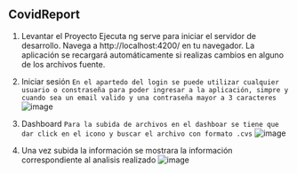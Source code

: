 
## CovidReport

1. Levantar el Proyecto
Ejecuta ng serve para iniciar el servidor de desarrollo. Navega a http://localhost:4200/ en tu navegador. La aplicación se recargará automáticamente si realizas cambios en alguno de los archivos fuente.

2. Iniciar sesión
```En el apartedo del login se puede utilizar cualquier usuario o constraseña para poder ingresar a la aplicación, simpre y cuando sea un email valido y una contraseña mayor a 3 caracteres```
      ![image](https://github.com/jhoandvid/pruebaTecnicaAngular/assets/81529247/443c7b30-bb42-47f2-9150-8f8a2e50563a)
3. Dashboard
   ```Para la subida de archivos en el dashboar se tiene que dar click en el icono y buscar el archivo con formato .cvs```
  ![image](https://github.com/jhoandvid/pruebaTecnicaAngular/assets/81529247/abe5d2df-8201-4948-9784-814e73245b42)

4. Una vez subida la información se mostrara la información correspondiente al analisis realizado
     ![image](https://github.com/jhoandvid/pruebaTecnicaAngular/assets/81529247/136e2bd7-386e-4430-9be0-fb255fbb139a)


   


